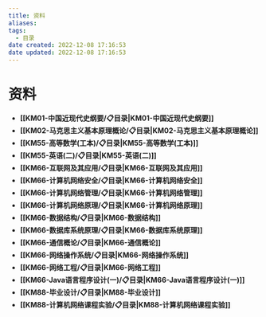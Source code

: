 ```yaml
---
title: 资料
aliases:
tags:
  - 目录
date created: 2022-12-08 17:16:53
date updated: 2022-12-08 17:16:53
---
```


# 资料

- **[[KM01-中国近现代史纲要/📋目录|KM01-中国近现代史纲要]]**
- **[[KM02-马克思主义基本原理概论/📋目录|KM02-马克思主义基本原理概论]]**
- **[[KM55-高等数学(工本)/📋目录|KM55-高等数学(工本)]]**
- **[[KM55-英语(二)/📋目录|KM55-英语(二)]]**
- **[[KM66-互联网及其应用/📋目录|KM66-互联网及其应用]]**
- **[[KM66-计算机网络安全/📋目录|KM66-计算机网络安全]]**
- **[[KM66-计算机网络管理/📋目录|KM66-计算机网络管理]]**
- **[[KM66-计算机网络原理/📋目录|KM66-计算机网络原理]]**
- **[[KM66-数据结构/📋目录|KM66-数据结构]]**
- **[[KM66-数据库系统原理/📋目录|KM66-数据库系统原理]]**
- **[[KM66-通信概论/📋目录|KM66-通信概论]]**
- **[[KM66-网络操作系统/📋目录|KM66-网络操作系统]]**
- **[[KM66-网络工程/📋目录|KM66-网络工程]]**
- **[[KM66-Java语言程序设计(一)/📋目录|KM66-Java语言程序设计(一)]]**
- **[[KM88-毕业设计/📋目录|KM88-毕业设计]]**
- **[[KM88-计算机网络课程实验/📋目录|KM88-计算机网络课程实验]]**
